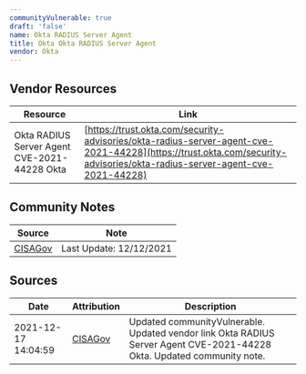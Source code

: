 ```yaml
---
communityVulnerable: true
draft: 'false'
name: Okta RADIUS Server Agent
title: Okta Okta RADIUS Server Agent
vendor: Okta
---
```


## Vendor Resources
| Resource | Link |
| --- | --- |
| Okta RADIUS Server Agent CVE-2021-44228  Okta | [https://trust.okta.com/security-advisories/okta-radius-server-agent-cve-2021-44228](https://trust.okta.com/security-advisories/okta-radius-server-agent-cve-2021-44228) |


## Community Notes
| Source | Note |
| --- | --- |
| [CISAGov](https://raw.githubusercontent.com/cisagov/log4j-affected-db/develop/README.md) | Last Update: 12/12/2021 |

## Sources
| Date | Attribution | Description |
| --- | --- | --- |
| 2021-12-17 14:04:59 | [CISAGov](https://raw.githubusercontent.com/cisagov/log4j-affected-db/develop/README.md) | Updated communityVulnerable. Updated vendor link Okta RADIUS Server Agent CVE-2021-44228  Okta. Updated community note.  |
